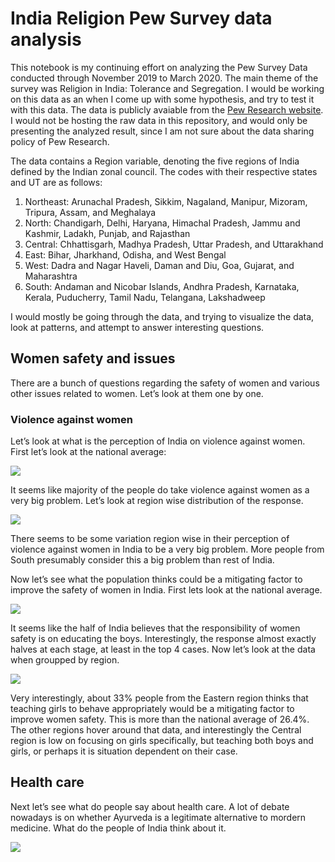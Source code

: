 India Religion Pew Survey data analysis
================

This notebook is my continuing effort on analyzing the Pew Survey Data
conducted through November 2019 to March 2020. The main theme of the
survey was Religion in India: Tolerance and Segregation. I would be
working on this data as an when I come up with some hypothesis, and try
to test it with this data. The data is publicly avaiable from the [Pew
Research
website](https://www.pewresearch.org/religion/dataset/india-survey-dataset/).
I would not be hosting the raw data in this repository, and would only
be presenting the analyzed result, since I am not sure about the data
sharing policy of Pew Research.

The data contains a Region variable, denoting the five regions of India
defined by the Indian zonal council. The codes with their respective
states and UT are as follows:

1.  Northeast: Arunachal Pradesh, Sikkim, Nagaland, Manipur, Mizoram,
    Tripura, Assam, and Meghalaya
2.  North: Chandigarh, Delhi, Haryana, Himachal Pradesh, Jammu and
    Kashmir, Ladakh, Punjab, and Rajasthan
3.  Central: Chhattisgarh, Madhya Pradesh, Uttar Pradesh, and
    Uttarakhand
4.  East: Bihar, Jharkhand, Odisha, and West Bengal
5.  West: Dadra and Nagar Haveli, Daman and Diu, Goa, Gujarat, and
    Maharashtra
6.  South: Andaman and Nicobar Islands, Andhra Pradesh, Karnataka,
    Kerala, Puducherry, Tamil Nadu, Telangana, Lakshadweep

I would mostly be going through the data, and trying to visualize the
data, look at patterns, and attempt to answer interesting questions.

## Women safety and issues

There are a bunch of questions regarding the safety of women and various
other issues related to women. Let’s look at them one by one.

### Violence against women

Let’s look at what is the perception of India on violence against women.
First let’s look at the national average:

![](PewAnalysis_files/figure-gfm/women_violence-1.png)<!-- -->

It seems like majority of the people do take violence against women as a
very big problem. Let’s look at region wise distribution of the
response.

![](PewAnalysis_files/figure-gfm/women_violence_region-1.png)<!-- -->

There seems to be some variation region wise in their perception of
violence against women in India to be a very big problem. More people
from South presumably consider this a big problem than rest of India.

Now let’s see what the population thinks could be a mitigating factor to
improve the safety of women in India. First lets look at the national
average.

![](PewAnalysis_files/figure-gfm/women_factor-1.png)<!-- -->

It seems like the half of India believes that the responsibility of
women safety is on educating the boys. Interestingly, the response
almost exactly halves at each stage, at least in the top 4 cases. Now
let’s look at the data when groupped by region.

![](PewAnalysis_files/figure-gfm/women_factor_region-1.png)<!-- -->

Very interestingly, about 33% people from the Eastern region thinks that
teaching girls to behave appropriately would be a mitigating factor to
improve women safety. This is more than the national average of 26.4%.
The other regions hover around that data, and interestingly the Central
region is low on focusing on girls specifically, but teaching both boys
and girls, or perhaps it is situation dependent on their case.

## Health care

Next let’s see what do people say about health care. A lot of debate
nowadays is on whether Ayurveda is a legitimate alternative to mordern
medicine. What do the people of India think about it.

![](PewAnalysis_files/figure-gfm/health_care-1.png)<!-- -->
